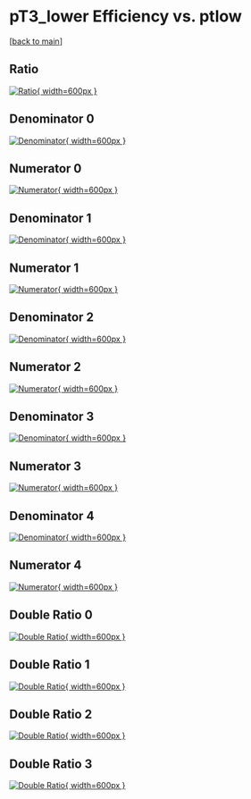 # pT3_lower Efficiency vs. ptlow

[[back to main](./)]



## Ratio

[![Ratio](../mtv/var/pT3_lower_xtr_11_-1_eff_ptlow.png){ width=600px }](../mtv/var/pT3_lower_xtr_11_-1_eff_ptlow.pdf)

## Denominator 0

[![Denominator](../mtv/den/pT3_lower_xtr_11_-1_eff_ptlow_den0.png){ width=600px }](../mtv/den/pT3_lower_xtr_11_-1_eff_ptlow_den0.pdf)

## Numerator 0

[![Numerator](../mtv/num/pT3_lower_xtr_11_-1_eff_ptlow_num0.png){ width=600px }](../mtv/num/pT3_lower_xtr_11_-1_eff_ptlow_num0.pdf)

## Denominator 1

[![Denominator](../mtv/den/pT3_lower_xtr_11_-1_eff_ptlow_den1.png){ width=600px }](../mtv/den/pT3_lower_xtr_11_-1_eff_ptlow_den1.pdf)

## Numerator 1

[![Numerator](../mtv/num/pT3_lower_xtr_11_-1_eff_ptlow_num1.png){ width=600px }](../mtv/num/pT3_lower_xtr_11_-1_eff_ptlow_num1.pdf)

## Denominator 2

[![Denominator](../mtv/den/pT3_lower_xtr_11_-1_eff_ptlow_den2.png){ width=600px }](../mtv/den/pT3_lower_xtr_11_-1_eff_ptlow_den2.pdf)

## Numerator 2

[![Numerator](../mtv/num/pT3_lower_xtr_11_-1_eff_ptlow_num2.png){ width=600px }](../mtv/num/pT3_lower_xtr_11_-1_eff_ptlow_num2.pdf)

## Denominator 3

[![Denominator](../mtv/den/pT3_lower_xtr_11_-1_eff_ptlow_den3.png){ width=600px }](../mtv/den/pT3_lower_xtr_11_-1_eff_ptlow_den3.pdf)

## Numerator 3

[![Numerator](../mtv/num/pT3_lower_xtr_11_-1_eff_ptlow_num3.png){ width=600px }](../mtv/num/pT3_lower_xtr_11_-1_eff_ptlow_num3.pdf)

## Denominator 4

[![Denominator](../mtv/den/pT3_lower_xtr_11_-1_eff_ptlow_den4.png){ width=600px }](../mtv/den/pT3_lower_xtr_11_-1_eff_ptlow_den4.pdf)

## Numerator 4

[![Numerator](../mtv/num/pT3_lower_xtr_11_-1_eff_ptlow_num4.png){ width=600px }](../mtv/num/pT3_lower_xtr_11_-1_eff_ptlow_num4.pdf)

## Double Ratio 0

[![Double Ratio](../mtv/ratio/pT3_lower_xtr_11_-1_eff_ptlow_ratio0.png){ width=600px }](../mtv/ratio/pT3_lower_xtr_11_-1_eff_ptlow_ratio0.pdf)

## Double Ratio 1

[![Double Ratio](../mtv/ratio/pT3_lower_xtr_11_-1_eff_ptlow_ratio1.png){ width=600px }](../mtv/ratio/pT3_lower_xtr_11_-1_eff_ptlow_ratio1.pdf)

## Double Ratio 2

[![Double Ratio](../mtv/ratio/pT3_lower_xtr_11_-1_eff_ptlow_ratio2.png){ width=600px }](../mtv/ratio/pT3_lower_xtr_11_-1_eff_ptlow_ratio2.pdf)

## Double Ratio 3

[![Double Ratio](../mtv/ratio/pT3_lower_xtr_11_-1_eff_ptlow_ratio3.png){ width=600px }](../mtv/ratio/pT3_lower_xtr_11_-1_eff_ptlow_ratio3.pdf)

